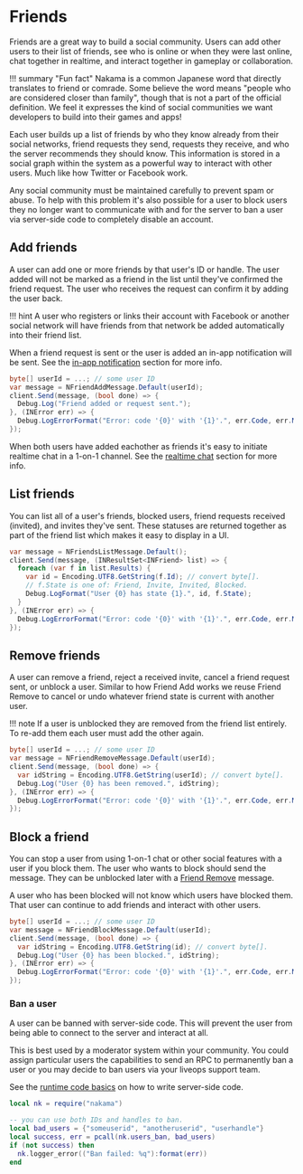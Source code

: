 # Friends

Friends are a great way to build a social community. Users can add other users to their list of friends, see who is online or when they were last online, chat together in realtime, and interact together in gameplay or collaboration.

!!! summary "Fun fact"
    Nakama is a common Japanese word that directly translates to friend or comrade. Some believe the word means "people who are considered closer than family", though that is not a part of the official definition. We feel it expresses the kind of social communities we want developers to build into their games and apps!

Each user builds up a list of friends by who they know already from their social networks, friend requests they send, requests they receive, and who the server recommends they should know. This information is stored in a social graph within the system as a powerful way to interact with other users. Much like how Twitter or Facebook work.

Any social community must be maintained carefully to prevent spam or abuse. To help with this problem it's also possible for a user to block users they no longer want to communicate with and for the server to ban a user via server-side code to completely disable an account.

## Add friends

A user can add one or more friends by that user's ID or handle. The user added will not be marked as a friend in the list until they've confirmed the friend request. The user who receives the request can confirm it by adding the user back.

!!! hint
    A user who registers or links their account with Facebook or another social network will have friends from that network be added automatically into their friend list.

When a friend request is sent or the user is added an in-app notification will be sent. See the [in-app notification](in-app-notifications.md#receive-notifications) section for more info.

```csharp fct_label="Unity"
byte[] userId = ...; // some user ID
var message = NFriendAddMessage.Default(userId);
client.Send(message, (bool done) => {
  Debug.Log("Friend added or request sent.");
}, (INError err) => {
  Debug.LogErrorFormat("Error: code '{0}' with '{1}'.", err.Code, err.Message);
});
```

When both users have added eachother as friends it's easy to initiate realtime chat in a 1-on-1 channel. See the [realtime chat](realtime-chat.md) section for more info.

## List friends

You can list all of a user's friends, blocked users, friend requests received (invited), and invites they've sent. These statuses are returned together as part of the friend list which makes it easy to display in a UI.

```csharp fct_label="Unity"
var message = NFriendsListMessage.Default();
client.Send(message, (INResultSet<INFriend> list) => {
  foreach (var f in list.Results) {
    var id = Encoding.UTF8.GetString(f.Id); // convert byte[].
    // f.State is one of: Friend, Invite, Invited, Blocked.
    Debug.LogFormat("User {0} has state {1}.", id, f.State);
  }
}, (INError err) => {
  Debug.LogErrorFormat("Error: code '{0}' with '{1}'.", err.Code, err.Message);
});
```

## Remove friends

A user can remove a friend, reject a received invite, cancel a friend request sent, or unblock a user. Similar to how Friend Add works we reuse Friend Remove to cancel or undo whatever friend state is current with another user.

!!! note
    If a user is unblocked they are removed from the friend list entirely. To re-add them each user must add the other again.

```csharp fct_label="Unity"
byte[] userId = ...; // some user ID
var message = NFriendRemoveMessage.Default(userId);
client.Send(message, (bool done) => {
  var idString = Encoding.UTF8.GetString(userId); // convert byte[].
  Debug.Log("User {0} has been removed.", idString);
}, (INError err) => {
  Debug.LogErrorFormat("Error: code '{0}' with '{1}'.", err.Code, err.Message);
});
```

## Block a friend

You can stop a user from using 1-on-1 chat or other social features with a user if you block them. The user who wants to block should send the message. They can be unblocked later with a [Friend Remove](#remove-friends) message.

A user who has been blocked will not know which users have blocked them. That user can continue to add friends and interact with other users.

```csharp fct_label="Unity"
byte[] userId = ...; // some user ID
var message = NFriendBlockMessage.Default(userId);
client.Send(message, (bool done) => {
  var idString = Encoding.UTF8.GetString(id); // convert byte[].
  Debug.Log("User {0} has been blocked.", idString);
}, (INError err) => {
  Debug.LogErrorFormat("Error: code '{0}' with '{1}'.", err.Code, err.Message);
});
```

### Ban a user

A user can be banned with server-side code. This will prevent the user from being able to connect to the server and interact at all.

This is best used by a moderator system within your community. You could assign particular users the capabilities to send an RPC to permanently ban a user or you may decide to ban users via your liveops support team.

See the [runtime code basics](runtime-code-basics.md) on how to write server-side code.

```lua
local nk = require("nakama")

-- you can use both IDs and handles to ban.
local bad_users = {"someuserid", "anotheruserid", "userhandle"}
local success, err = pcall(nk.users_ban, bad_users)
if (not success) then
  nk.logger_error(("Ban failed: %q"):format(err))
end
```
